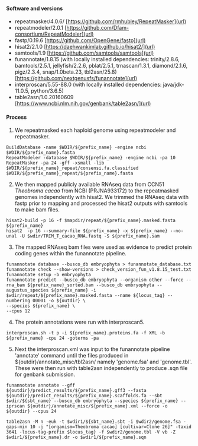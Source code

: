 #### Software and versions 
- repeatmasker/4.0.6/ [https://github.com/rmhubley/RepeatMasker](url)
- repeatmodeler/2.0.1 [https://github.com/Dfam-consortium/RepeatModeler](url)
- fastp/0.19.6 [https://github.com/OpenGene/fastp](url)
- hisat2/2.1.0 [https://daehwankimlab.github.io/hisat2/](url)
- samtools/1.9 [https://github.com/samtools/samtools](url)
- funannotate/1.8.15 (with locally installed dependencies: trinity/2.8.6, bamtools/2.5.1, jellyfish/2.2.6, pblat/2.5.1, trnascan/1.3.1, diamond/2.1.6, pigz/2.3.4, snap/1.0beta.23, tbl2asn/25.8) [https://github.com/nextgenusfs/funannotate](url)
- interproscan/5.55-88.0 (with locally installed dependencies: java/jdk-11.0.5, python/3.6.5)
- table2asn/1.0.20160609 [https://www.ncbi.nlm.nih.gov/genbank/table2asn/](url)

#### Process

1. We repeatmasked each haploid genome using repeatmodeler and repeatmasker.

```
BuildDatabase -name $WDIR/${prefix_name} -engine ncbi $WDIR/${prefix_name}.fasta
RepeatModeler -database $WDIR/${prefix_name} -engine ncbi -pa 10
RepeatMasker -pa 24 -gff -xsmall -lib $WDIR/${prefix_name}_repeat/consensi.fa.classified $WDIR/${prefix_name}_repeat/${prefix_name}.fasta
```

2. We then mapped publicly available RNAseq data from CCN51 _Theobroma cacao_ from NCBI (PRJNA933172) to the repeatmasked genomes independently with hisat2. We trimmed the RNAseq data with fastp prior to mapping and processed the hisat2 outputs with samtools to make bam files.

```
hisat2-build -p 16 -f $mapdir/repeat/${prefix_name}.masked.fasta ${prefix_name}
hisat2  -p 16 --summary-file ${prefix_name} -x ${prefix_name} --no-unal -U $wdir/TRIM_T_cacao_RNA.fastq -S ${prefix_name}.sam
```

3. The mapped RNAseq bam files were used as evidence to predict protein coding genes within the funannotate pipeline.

```
funannotate database --busco_db embryophyta > funannotate_database.txt
funannotate check --show-versions > check_version_fun_v1.8.15_test.txt
funannotate setup -b embryophyta
funannotate predict --busco_db embryophyta --organism other --force --rna_bam ${prefix_name}_sorted.bam --busco_db embryophyta --augustus_species ${prefix_name} -i $wdir/repeat/${prefix_name}.masked.fasta --name ${locus_tag} --numbering 00001 -o ${outdir} \
--species ${prefix_name} \
--cpus 12
```

4. The protein annotations were run with interproscan5.

```
interproscan.sh -t p -i ${prefix_name}.proteins.fa -f XML -b ${prefix_name} -cpu 24 -goterms -pa
```
5. Next the interproscan.xml was input to the funannotate pipeline 'annotate' command until the files produced in ${outdir}/annotate_misc/tbl2asn/ namely 'genome.fsa' and 'genome.tbl'. These were then run with table2asn independently to produce .sqn file for genbank submission.

```
funannotate annotate --gff ${outdir}/predict_results/${prefix_name}.gff3 --fasta ${outdir}/predict_results/${prefix_name}.scaffolds.fa --sbt $wdir/${sbt_name} --busco_db embryophyta --species ${prefix_name} --iprscan ${outdir}/annotate_misc/${prefix_name}.xml --force -o ${outdir} --cpus 24

```

```
table2asn -M n -euk -t $wdir1/${sbt_name}.sbt -i $wdir2/genome.fsa -gaps-min 10 -j "[organism=Theobroma cacao] [cultivar=Clone 26]" -taxid 3641 -locus-tag-prefix $locus_tag} -f $wdir2/genome.tbl -V vb -Z $wdir1/${prefix_name}.dr -o $wdir1/${prefix_name}.sqn
```
